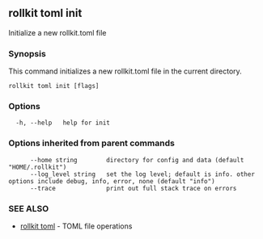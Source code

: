 ## rollkit toml init

Initialize a new rollkit.toml file

### Synopsis

This command initializes a new rollkit.toml file in the current directory.

```
rollkit toml init [flags]
```

### Options

```
  -h, --help   help for init
```

### Options inherited from parent commands

```
      --home string        directory for config and data (default "HOME/.rollkit")
      --log_level string   set the log level; default is info. other options include debug, info, error, none (default "info")
      --trace              print out full stack trace on errors
```

### SEE ALSO

* [rollkit toml](rollkit_toml.md)  - TOML file operations
